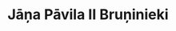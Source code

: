 ---
title: 'Jāņa Pāvila II Bruņinieki'
heroTitle: 'Jāņa Pāvila II Bruņinieki'
heroDescription: 'Uzticīgi tradīcijām, atvērti nākotnei. Veidojam kopienu Svētā Jāņa Pāvila II mācības garā.'
aboutTitle: 'Par mums'
aboutContent: |
  Jāņa Pāvila II Bruņinieki ir katoļu kopiena, kas izveidota Svētā Jāņa Pāvila II mācības garā. Mūsu mērķis ir veidot spēcīgu ticīgo kopienu, kas vēlas dzīvot saskaņā ar kristīgajām vērtībām un kalpot Dievam un tuvākajiem.

  Savā darbībā mēs koncentrējamies uz trim galvenajiem virzieniem:

  1. **Dzīvības aizsardzība** - mēs strādājam, lai aizstāvētu dzīvību no ieņemšanas līdz dabīgai nāvei
  2. **Labdarības darbība** - mēs palīdzam vajadzīgajiem žēlastības garā
  3. **Ukrainas atbalsts** - mēs iesaistāmies palīdzībā mūsu kaimiņiem grūtībās

initiatives:
  - title: 'Dzīvības aizsardzība'
    description: 'Mēs strādājam, lai aizstāvētu dzīvību no ieņemšanas līdz dabīgai nāvei, organizējot lūgšanas, gājienus un izglītojošas kampaņas.'
    icon: 'heart'
  - title: 'Labdarības darbība'
    description: 'Mēs palīdzam vajadzīgajiem, organizējot ziedojumu vākšanu, brīvprātīgo darbu un materiālu atbalstu nabadzīgām ģimenēm.'
    icon: 'hand'
  - title: 'Ukrainas atbalsts'
    description: 'Mēs iesaistāmies humanitārajā palīdzībā Ukrainai, organizējot ziedojumu transportēšanu un atbalstu bēgļiem.'
    icon: 'flag'
--- 